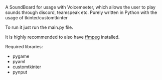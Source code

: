 
A SoundBoard for usage with Voicemeeter, which allows the user to play sounds through discord, teamspeak etc. Purely written in Python with the usage of tkinter/customtkinter

To run it just run the main.py file.

It is highly recommended to also have [ffmpeg](https://ffmpeg.org/) installed.

Required libraries:
- pygame
- pyaml
- customtkinter
- pynput

